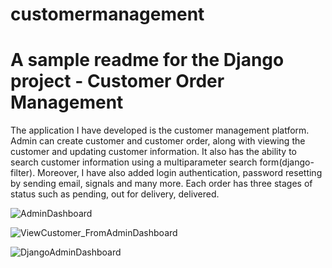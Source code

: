 # customermanagement

# A sample readme for the Django project - Customer Order Management

The application I have developed is the customer management platform.
Admin can create customer and customer order, along with viewing the customer and updating customer information. It also has the ability to search customer information using a multiparameter search form(django-filter). Moreover, I have also added login authentication, password resetting by sending email, signals and many more.
Each order has three stages of status such as pending, out for delivery, delivered.

![AdminDashboard](https://user-images.githubusercontent.com/44027826/103470502-19b42880-4dc7-11eb-8f8d-98738b694ef3.png)


![ViewCustomer_FromAdminDashboard](https://user-images.githubusercontent.com/44027826/103470526-76afde80-4dc7-11eb-9e76-2d658c50faee.png)


![DjangoAdminDashboard](https://user-images.githubusercontent.com/44027826/103470512-33ee0680-4dc7-11eb-810c-da25d5733d79.png)
